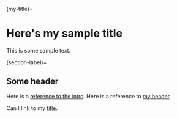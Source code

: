 (my-title)=
# Here's my sample title

This is some sample text.

(section-label)=
## Some header

Here is a [reference to the intro](intro.md). Here is a reference to [my header](section-label).

Can I link to my [title](my-title).